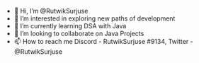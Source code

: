 - 👋 Hi, I’m @RutwikSurjuse
- 👀 I’m interested in exploring new paths of development
- 🌱 I’m currently learning DSA with Java
- 💞️ I’m looking to collaborate on Java Projects
- 📫 How to reach me Discord - RutwikSurjuse #9134, Twitter - @RutwikSurjuse

<!---
RutwikSurjuse/RutwikSurjuse is a ✨ special ✨ repository because its `README.md` (this file) appears on your GitHub profile.
You can click the Preview link to take a look at your changes.
--->
